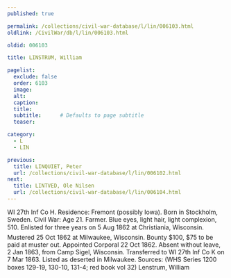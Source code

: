 ```yaml
---
published: true

permalink: /collections/civil-war-database/l/lin/006103.html
oldlink: /CivilWar/db/l/lin/006103.html

oldid: 006103

title: LINSTRUM, William

pagelist:
  exclude: false
  order: 6103
  image: 
  alt:
  caption:
  title:
  subtitle:      # Defaults to page subtitle
  teaser:

category: 
  - L 
  - LIN

previous:
  title: LINQUIET, Peter
  url: /collections/civil-war-database/l/lin/006102.html  
next:
  title: LINTVED, Ole Nilsen
  url: /collections/civil-war-database/l/lin/006104.html   
---
```

WI 27th Inf Co H. Residence: Fremont (possibly Iowa). Born in Stockholm, Sweden. Civil War: Age 21. Farmer. Blue eyes, light hair, light complexion, 5&#146;10&#148;. Enlisted for three years on 5 Aug 1862 at Christiania, Wisconsin. Mustered 25 Oct 1862 at Milwaukee, Wisconsin. Bounty $100, $75 to be paid at muster out. Appointed Corporal 22 Oct 1862. Absent without leave, 2 Jan 1863, from Camp Sigel, Wisconsin. Transferred to WI 27th Inf Co K on 7 Mar 1863. Listed as deserted in Milwaukee. Sources: (WHS Series 1200 boxes 129-19, 130-10, 131-4; red book vol 32) &#147;Lenstrum, William&#148;